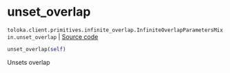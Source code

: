 # unset_overlap
`toloka.client.primitives.infinite_overlap.InfiniteOverlapParametersMixin.unset_overlap` | [Source code](https://github.com/Toloka/toloka-kit/blob/v1.2.1/src/client/primitives/infinite_overlap.py#L38)

```python
unset_overlap(self)
```

Unsets overlap


